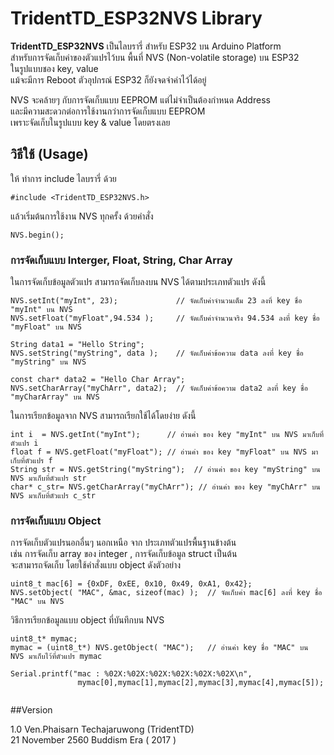TridentTD_ESP32NVS Library
==========================

**TridentTD_ESP32NVS** เป็นไลบรารี่ สำหรับ ESP32 บน Arduino Platform  
สำหรับการจัดเก็บค่าของตัวแปรไว้บน พื้นที่ NVS (Non-volatile storage)  บน ESP32  
ในรูปแบบชอง key, value  
แม้จะมีการ Reboot ตัวอุปกรณ์ ESP32 ก็ยังจดจำค่าไว้ได้อยู่  
  
NVS จะคล้ายๆ กับการจัดเก็บแบบ EEPROM แต่ไม่จำเป็นต้องกำหนด Address  
และมีความสะดวกต่อการใช้งานกว่าการจัดเก็บแบบ EEPROM  
เพราะจัดเก็บในรูปแบบ key & value โดยตรงเลย  
  
  
## วิธีใช้ (Usage)

ให้ ทำการ include ไลบรารี่ ด้วย  

```
#include <TridentTD_ESP32NVS.h>
```
  
แล้วเริ่มต้นการใช้งาน NVS ทุกครั้ง ด้วยคำสั่ง  
  
```
NVS.begin();
```
  
  
  
### การจัดเก็บแบบ Interger, Float, String, Char Array

ในการจัดเก็บข้อมูลตัวแปร สามารถจัดเก็บลงบน NVS ได้ตามประเภทตัวแปร ดังนี้  
  
```
NVS.setInt("myInt", 23);             // จัดเก็บค่าจำนวนเต็ม 23 ลงที่ key ชื่อ "myInt" บน NVS
NVS.setFloat("myFloat",94.534 );     // จัดเก็บค่าจำนวนจริง 94.534 ลงที่ key ชื่อ "myFloat" บน NVS

String data1 = "Hello String";
NVS.setString("myString", data );    // จัดเก็บค่าข้อความ data ลงที่ key ชื่อ "myString" บน NVS

const char* data2 = "Hello Char Array";
NVS.setCharArray("myChArr", data2);  // จัดเก็บค่าข้อความ data2 ลงที่ key ชื่อ "myCharArray" บน NVS
```
  
ในการเรียกข้อมูลจาก NVS สามารถเรียกใช้ได้โดยง่าย ดังนี้  
  
```
int i  = NVS.getInt("myInt");      // อ่านค่า ของ key "myInt" บน NVS มาเก็บที่ตัวแปร i
float f = NVS.getFloat("myFloat"); // อ่านค่า ของ key "myFloat" บน NVS มาเก็บที่ตัวแปร f
String str = NVS.getString("myString");  // อ่านค่า ของ key "myString" บน NVS มาเก็บที่ตัวแปร str
char* c_str= NVS.getCharArray("myChArr"); // อ่านค่า ของ key "myChArr" บน NVS มาเก็บที่ตัวแปร c_str
```
  
  
### การจัดเก็บแบบ Object
  
การจัดเก็บตัวแปรนอกอื่นๆ นอกเหนือ จาก ประเภทตัวแปรพื้นฐานข้างต้น  
เช่น การจัดเก็บ array ของ integer , การจัดเก็บข้อมูล struct เป็นต้น  
จะสามารถจัดเก็บ โดยใช้คำสั่งแบบ object ดังตัวอย่าง  
  
```
uint8_t mac[6] = {0xDF, 0xEE, 0x10, 0x49, 0xA1, 0x42};
NVS.setObject( "MAC", &mac, sizeof(mac) );  // จัดเก็บค่า mac[6] ลงที่ key ชื่อ "MAC" บน NVS
```
  
วิธีการเรียกข้อมูลแบบ object ที่บันทึกบน NVS  
  
```
uint8_t* mymac;
mymac = (uint8_t*) NVS.getObject( "MAC");   // อ่านค่า key ชื่อ "MAC" บน NVS มาเก็บไว้ที่ตัวแปร mymac

Serial.printf("mac : %02X:%02X:%02X:%02X:%02X:%02X\n", 
               mymac[0],mymac[1],mymac[2],mymac[3],mymac[4],mymac[5]);
               
```
  
  
  
##Version
  
1.0  Ven.Phaisarn Techajaruwong  (TridentTD)  
21 November 2560 Buddism Era ( 2017 )  
